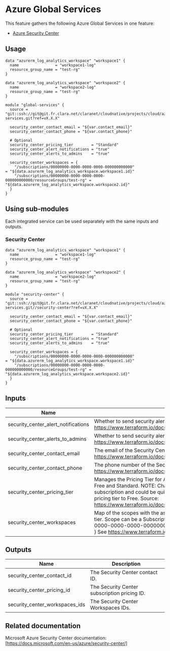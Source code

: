 # Azure Global Services

This feature gathers the following Azure Global Services in one feature:
* [Azure Security Center](https://docs.microsoft.com/en-us/azure/security-center/)

## Usage

```hcl
data "azurerm_log_analytics_workspace" "workspace1" {
  name                = "workspace1-log"
  resource_group_name = "test-rg"
}

data "azurerm_log_analytics_workspace" "workspace2" {
  name                = "workspace2-log"
  resource_group_name = "test-rg"
}

module "global-services" {
  source = "git::ssh://git@git.fr.clara.net/claranet/cloudnative/projects/cloud/azure/terraform/features/global-services.git?ref=vX.X.X"

  security_center_contact_email = "${var.contact_email}"
  security_center_contact_phone = "${var.contact_phone}"

  # Optional
  security_center_pricing_tier        = "Standard"
  security_center_alert_notifications = "true"
  security_center_alerts_to_admins    = "true"

  security_center_workspaces = {
    "/subscriptions/00000000-0000-0000-0000-000000000000"                        = "${data.azurerm_log_analytics_workspace.workspace1.id}"  
    "/subscriptions/00000000-0000-0000-0000-000000000000/resourceGroups/test-rg" = "${data.azurerm_log_analytics_workspace.workspace2.id}"
  }
}
```

## Using sub-modules
Each integrated service can be used separately with the same inputs and outputs.

### Security Center
```hcl
data "azurerm_log_analytics_workspace" "workspace1" {
  name                = "workspace1-log"
  resource_group_name = "test-rg"
}

data "azurerm_log_analytics_workspace" "workspace2" {
  name                = "workspace2-log"
  resource_group_name = "test-rg"
}

module "security-center" {
  source = "git::ssh://git@git.fr.clara.net/claranet/cloudnative/projects/cloud/azure/terraform/features/global-services.git//security-center?ref=vX.X.X"

  security_center_contact_email = "${var.contact_email}"
  security_center_contact_phone = "${var.contact_phone}"

  # Optional
  security_center_pricing_tier        = "Standard"
  security_center_alert_notifications = "true"
  security_center_alerts_to_admins    = "true"

  security_center_workspaces = {
    "/subscriptions/00000000-0000-0000-0000-000000000000"                        = "${data.azurerm_log_analytics_workspace.workspace1.id}"  
    "/subscriptions/00000000-0000-0000-0000-000000000000/resourceGroups/test-rg" = "${data.azurerm_log_analytics_workspace.workspace2.id}"
  }
}
```

## Inputs

| Name | Description | Type | Default | Required |
|------|-------------|:----:|:-----:|:-----:|
| security\_center\_alert\_notifications | Whether to send security alerts notifications to the security contact or not. https://www.terraform.io/docs/providers/azurerm/r/security_center_contact.html#alert_notifications | string | `"true"` | no |
| security\_center\_alerts\_to\_admins | Whether to send security alerts notifications to subscription admins or not. https://www.terraform.io/docs/providers/azurerm/r/security_center_contact.html#alerts_to_admins | string | `"true"` | no |
| security\_center\_contact\_email | The email of the Security Center Contact. https://www.terraform.io/docs/providers/azurerm/r/security_center_contact.html#email | string | n/a | yes |
| security\_center\_contact\_phone | The phone number of the Security Center Contact. https://www.terraform.io/docs/providers/azurerm/r/security_center_contact.html#phone | string | n/a | yes |
| security\_center\_pricing\_tier | Manages the Pricing Tier for Azure Security Center in the current subscription. Possible values are Free and Standard. NOTE: Changing the pricing tier to Standard affects all resources in the subscription and could be quite costly. Deletion of this resource does not change or reset the pricing tier to Free. Source: https://www.terraform.io/docs/providers/azurerm/r/security_center_subscription_pricing.html | string | `"Free"` | no |
| security\_center\_workspaces | Map of the scopes with the associated Log Analytics Workspace.     Can only be used on \"Standard\" tier. Scope can be a Subscription or Resource Group id.     Example {       "/subscriptions/00000000-0000-0000-0000-000000000000" = "${data.azurerm_log_analytics_workspace.workspace.id}"     }     See https://www.terraform.io/docs/providers/azurerm/r/security_center_workspace.html" | map | `<map>` | no |

## Outputs

| Name | Description |
|------|-------------|
| security\_center\_contact\_id | The Security Center contact ID. |
| security\_center\_pricing\_id | The Security Center subscription pricing ID. |
| security\_center\_workspaces\_ids | The Security Center Workspaces IDs. |

## Related documentation
Microsoft Azure Security Center documentation: [https://docs.microsoft.com/en-us/azure/security-center/]
